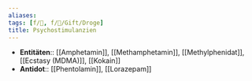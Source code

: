 ```yaml
---
aliases: 
tags: [f/💭, f/🍄/Gift/Droge]
title: Psychostimulanzien
---
```

- **Entitäten**:: [[Amphetamin]], [[Methamphetamin]], [[Methylphenidat]], [[Ecstasy (MDMA)]], [[Kokain]]
- **Antidot**:: [[Phentolamin]], [[Lorazepam]]